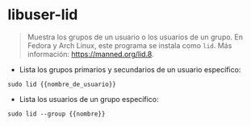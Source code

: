 # libuser-lid

> Muestra los grupos de un usuario o los usuarios de un grupo.
> En Fedora y Arch Linux, este programa se instala como `lid`.
> Más información: <https://manned.org/lid.8>.

- Lista los grupos primarios y secundarios de un usuario específico:

`sudo lid {{nombre_de_usuario}}`

- Lista los usuarios de un grupo específico:

`sudo lid --group {{nombre}}`
